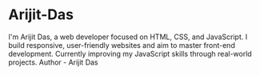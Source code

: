 # Arijit-Das
I'm Arijit Das, a web developer focused on HTML, CSS, and JavaScript. I build responsive, user-friendly websites and aim to master front-end development. Currently improving my JavaScript skills through real-world projects.
Author - Arijit Das
